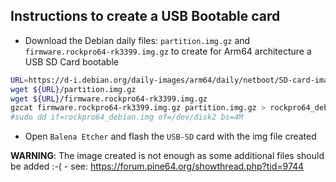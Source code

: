 ## Instructions to create a USB Bootable card

- Download the Debian daily files: `partition.img.gz` and `firmware.rockpro64-rk3399.img.gz` to create for Arm64 architecture a USB SD Card bootable
```bash
URL=https://d-i.debian.org/daily-images/arm64/daily/netboot/SD-card-images
wget ${URL}/partition.img.gz
wget ${URL}/firmware.rockpro64-rk3399.img.gz
gzcat firmware.rockpro64-rk3399.img.gz partition.img.gz > rockpro64_debian.img
#sudo dd if=rockpro64_debian.img of=/dev/disk2 bs=4M
```
- Open `Balena Etcher` and flash the `USB-SD` card with the img file created

**WARNING**: The image created is not enough as some additional files should be added :-( - see: https://forum.pine64.org/showthread.php?tid=9744
